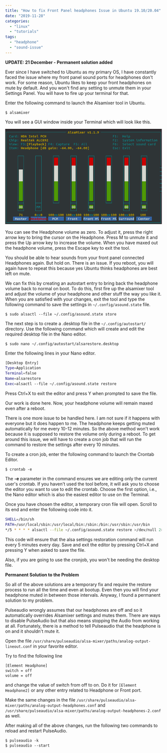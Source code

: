 ```yaml
---
title: "How to fix Front Panel headphones Issue in Ubuntu 19.10/20.04"
date: "2019-11-28"
categories: 
  - "linux"
  - "tutorials"
tags: 
  - "headphone"
  - "sound-issue"
---
```


**UPDATE: 21 December - Permanent solution added**

Ever since I have switched to Ubuntu as my primary OS, I have constantly faced the issue where my front panel sound ports for headphones don't work. For some reason, Ubuntu likes to keep your front headphones on mute by default. And you won't find any setting to unmute them in your Settings Panel. You will have to fire up your terminal for that.

Enter the following command to launch the Alsamixer tool in Ubuntu.

```shell
$ alsamixer
```

You will see a GUI window inside your Terminal which will look like this.

![AlsaMixer GUI Terminal Window](images/Screenshot-from-2019-11-28-12-26-53.png#center)

You can see the Headphone volume as zero. To adjust it, press the right arrow key to bring the cursor on the Headphone. Press M to unmute it and press the Up arrow key to increase the volume. When you have maxed out the headphone volume, press the Escape key to exit the tool.

You should be able to hear sounds from your front panel connected Headphones again. But hold on. There is an issue. If you reboot, you will again have to repeat this because yes Ubuntu thinks headphones are best left on mute.

We can fix this by creating an autostart entry to bring back the headphone volume back to normal on boot. To do this, first fire up the alsamixer tool and adjust the volume of your headphone and other stuff the way you like it. When you are satisfied with your changes, exit the tool and type the following command to save the settings in `~/.config/asound.state` file.

```shell
$ sudo alsactl --file ~/.config/asound.state store
```

The next step is to create a .desktop file in the `~/.config/autostart/` directory. Use the following command which will create and edit the required desktop file in the Nano editor.

```shell
$ sudo nano ~/.config/autostart/alsarestore.desktop
```

Enter the following lines in your Nano editor.

```bash
[Desktop Entry]
Type=Application
Terminal=false
Name=alsarestore
Exec=alsactl --file ~/.config/asound.state restore
```

Press Ctrl+X to exit the editor and press Y when prompted to save the file.

Our work is done here. Now, your headphone volume will remain maxed even after a reboot.

There is one more issue to be handled here. I am not sure if it happens with everyone but it does happen to me. The headphone keeps getting muted automatically for me every 10-12 minutes. So the above method won't work because it is supposed to restore the volume only during a reboot. To get around this issue, we will have to create a cron job that will run the command to restore the settings after every 10 minutes.

To create a cron job, enter the following command to launch the Crontab Editor.

```
$ crontab -e
```

The **\-e** parameter in the command ensures we are editing only the current user's crontab. If you haven't used the tool before, it will ask you to choose the editor you want to use to edit the crontab. Choose the first option, i.e., the Nano editor which is also the easiest editor to use on the Terminal.

Once you have chosen the editor, a temporary cron file will open. Scroll to its end and enter the following code into it.

```bash
SHELL=/bin/sh
PATH=/usr/local/sbin:/usr/local/bin:/sbin:/bin:/usr/sbin:/usr/bin
*/5 * * * * alsactl --file ~/.config/asound.state restore >/dev/null 2>&1
```

This code will ensure that the alsa settings restoration command will run every 5 minutes every day. Save and exit the editor by pressing Ctrl+X and pressing Y when asked to save the file.

Also, if you are going to use the cronjob, you won't be needing the desktop file.

**Permanent Solution to the Problem**

So all of the above solutions are a temporary fix and require the restore process to run all the time and even at bootup. Even then you will find your headphone muted in between those intervals. Anyway, I found a permanent solution to my problem.

Pulseaudio wrongly assumes that our headphones are off and so it automatically overrides Alsamixer settings and mutes them. There are ways to disable PulseAudio but that also means stopping the Audio from working at all. Fortunately, there is a method to tell Pulseaudio that the headphone is on and it shouldn't mute it.

Open the file `/usr/share/pulseaudio/alsa-mixer/paths/analog-output-lineout.conf` in your favorite editor.

Try to find the following line

```
[Element Headphone]
switch = off
volume = off
```

and change the value of switch from off to on. Do it for `[Element Headphone2]` or any other entry related to Headphone or Front port.

Make the same changes in the file `/usr/share/pulseaudio/alsa-mixer/paths/analog-output-headphones.conf` and `/usr/share/pulseaudio/alsa-mixer/paths/analog-output-headphones-2.conf` as well.

After making all of the above changes, run the following two commands to reload and restart PulseAudio.

```
$ pulseaudio -k
$ pulseaudio --start
```
